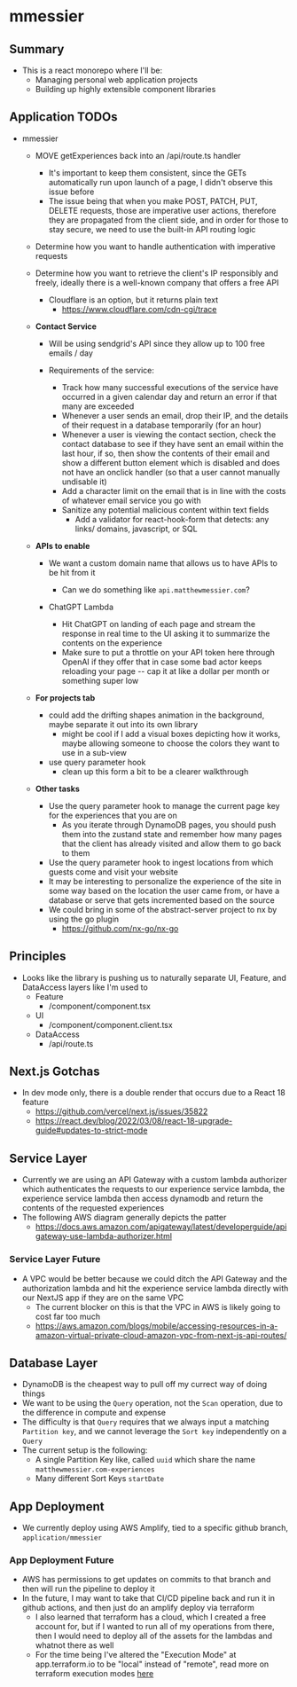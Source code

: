 # mmessier

## Summary

- This is a react monorepo where I'll be:
  - Managing personal web application projects
  - Building up highly extensible component libraries

## Application TODOs

- mmessier

  - MOVE getExperiences back into an /api/route.ts handler
    - It's important to keep them consistent, since the GETs automatically run upon launch of a page, I didn't observe this issue before
    - The issue being that when you make POST, PATCH, PUT, DELETE requests, those are imperative user actions, therefore they are propagated from the client side, and in order for those to stay secure, we need to use the built-in API routing logic
  - Determine how you want to handle authentication with imperative requests
  - Determine how you want to retrieve the client's IP responsibly and freely, ideally there is a well-known company that offers a free API
    - Cloudflare is an option, but it returns plain text
      - https://www.cloudflare.com/cdn-cgi/trace
  - **Contact Service**

    - Will be using sendgrid's API since they allow up to 100 free emails / day

    - Requirements of the service:
      - Track how many successful executions of the service have occurred in a given calendar day and return an error if that many are exceeded
      - Whenever a user sends an email, drop their IP, and the details of their request in a database temporarily (for an hour)
      - Whenever a user is viewing the contact section, check the contact database to see if they have sent an email within the last hour, if so, then show the contents of their email and show a different button element which is disabled and does not have an onclick handler (so that a user cannot manually undisable it)
      - Add a character limit on the email that is in line with the costs of whatever email service you go with
      - Sanitize any potential malicious content within text fields
        - Add a validator for react-hook-form that detects: any links/ domains, javascript, or SQL

  - **APIs to enable**

    - We want a custom domain name that allows us to have APIs to be hit from it

      - Can we do something like `api.matthewmessier.com`?

    - ChatGPT Lambda
      - Hit ChatGPT on landing of each page and stream the response in real time to the UI asking it to summarize the contents on the experience
      - Make sure to put a throttle on your API token here through OpenAI if they offer that in case some bad actor keeps reloading your page -- cap it at like a dollar per month or something super low

  - **For projects tab**

    - could add the drifting shapes animation in the background, maybe separate it out into its own library
      - might be cool if I add a visual boxes depicting how it works, maybe allowing someone to choose the colors they want to use in a sub-view
    - use query parameter hook
      - clean up this form a bit to be a clearer walkthrough

  - **Other tasks**
    - Use the query parameter hook to manage the current page key for the experiences that you are on
      - As you iterate through DynamoDB pages, you should push them into the zustand state and remember how many pages that the client has already visited and allow them to go back to them
    - Use the query parameter hook to ingest locations from which guests come and visit your website
    - It may be interesting to personalize the experience of the site in some way based on the location the user came from, or have a database or serve that gets incremented based on the source
    - We could bring in some of the abstract-server project to nx by using the go plugin
      - https://github.com/nx-go/nx-go

## Principles

- Looks like the library is pushing us to naturally separate UI, Feature, and DataAccess layers like I'm used to
  - Feature
    - /component/component.tsx
  - UI
    - /component/component.client.tsx
  - DataAccess
    - /api/route.ts

## Next.js Gotchas

- In dev mode only, there is a double render that occurs due to a React 18 feature
  - https://github.com/vercel/next.js/issues/35822
  - https://react.dev/blog/2022/03/08/react-18-upgrade-guide#updates-to-strict-mode

## Service Layer

- Currently we are using an API Gateway with a custom lambda authorizer which authenticates the requests to our experience service lambda, the experience service lambda then access dynamodb and return the contents of the requested experiences
- The following AWS diagram generally depicts the patter
  - https://docs.aws.amazon.com/apigateway/latest/developerguide/apigateway-use-lambda-authorizer.html

### Service Layer Future

- A VPC would be better because we could ditch the API Gateway and the authorization lambda and hit the experience service lambda directly with our NextJS app if they are on the same VPC
  - The current blocker on this is that the VPC in AWS is likely going to cost far too much
  - https://aws.amazon.com/blogs/mobile/accessing-resources-in-a-amazon-virtual-private-cloud-amazon-vpc-from-next-js-api-routes/

## Database Layer

- DynamoDB is the cheapest way to pull off my currect way of doing things
- We want to be using the `Query` operation, not the `Scan` operation, due to the difference in compute and expense
- The difficulty is that `Query` requires that we always input a matching `Partition key`, and we cannot leverage the `Sort key` independently on a `Query`
- The current setup is the following:
  - A single Partition Key like, called `uuid` which share the name `matthewmessier.com-experiences`
  - Many different Sort Keys `startDate`

## App Deployment

- We currently deploy using AWS Amplify, tied to a specific github branch, `application/mmessier`

### App Deployment Future

- AWS has permissions to get updates on commits to that branch and then will run the pipeline to deploy it
- In the future, I may want to take that CI/CD pipeline back and run it in github actions, and then just do an amplify deploy via terraform
  - I also learned that terraform has a cloud, which I created a free account for, but if I wanted to run all of my operations from there, then I would need to deploy all of the assets for the lambdas and whatnot there as well
  - For the time being I've altered the "Execution Mode" at app.terraform.io to be "local" instead of "remote", read more on terraform execution modes [here](https://developer.hashicorp.com/terraform/cloud-docs/run/remote-operations#remote-operations-1)
